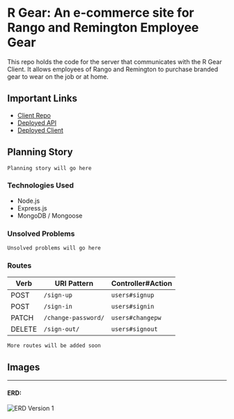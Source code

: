 # R Gear: An e-commerce site for Rango and Remington Employee Gear

This repo holds the code for the server that communicates with the R Gear Client. It allows employees of Rango and Remington to purchase branded gear to wear on the job or at home.

## Important Links

- [Client Repo](https://github.com/Waisath-CJ/r-gear-client)
- [Deployed API](https://fierce-waters-36807.herokuapp.com/)
- [Deployed Client](https://waisath-cj.github.io/r-gear-client)

## Planning Story

```
Planning story will go here
```

### Technologies Used

- Node.js
- Express.js
- MongoDB / Mongoose

### Unsolved Problems

```
Unsolved problems will go here
```

### Routes

| Verb   | URI Pattern            | Controller#Action      |
|--------|------------------------|------------------------|
| POST   | `/sign-up`             | `users#signup`         |
| POST   | `/sign-in`             | `users#signin`         |
| PATCH  | `/change-password/`    | `users#changepw`       |
| DELETE | `/sign-out/`           | `users#signout`        |

```
More routes will be added soon
```

## Images

---

#### ERD:

![ERD Version 1](https://i.imgur.com/ZvvYOO1.png)
